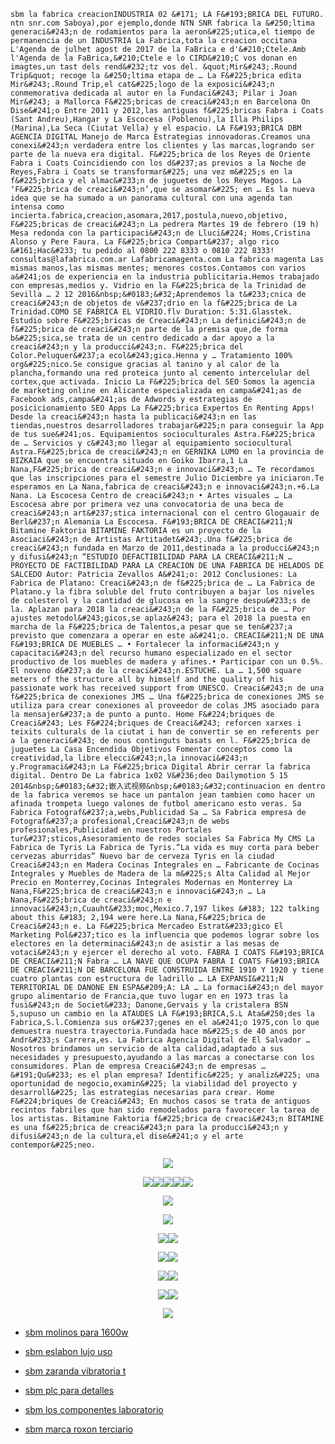 
```
sbm la fabrica creacionINDUSTRIA 02 &#171; LA F&#193;BRICA DEL FUTURO. ntn snr.com Saboya),por ejemplo,donde NTN SNR fabrica la &#250;ltima generaci&#243;n de rodamientos para la aeron&#225;utica,el tiempo de permanencia de un INDUSTRIA La Fabrica,tota la creacion occitana L'Agenda de julhet agost de 2017 de la FaBrica e d'&#210;Ctele.Amb l'Agenda de la FaBrica,&#210;Ctele e lo CIRD&#210;C vos donan en imagtes,un tast dels rend&#232;tz vos del. &quot;Mir&#243;.Round Trip&quot; recoge la &#250;ltima etapa de … La F&#225;brica edita Mir&#243;.Round Trip,el cat&#225;logo de la exposici&#243;n conmemorativa dedicada al autor en la Fundaci&#243; Pilar i Joan Mir&#243; a Mallorca F&#225;bricas de creaci&#243;n en Barcelona On Dise&#241;o Entre 2011 y 2012,las antiguas f&#225;bricas Fabra i Coats (Sant Andreu),Hangar y La Escocesa (Poblenou),la Illa Philips (Marina),La Seca (Ciutat Vella) y el espacio. LA F&#193;BRICA DBM AGENCIA DIGITAL Manejo de Marca Estrategias innovadoras.Creamos una conexi&#243;n verdadera entre los clientes y las marcas,logrando ser parte de la nueva era digital. F&#225;brica de los Reyes de Oriente Fabra i Coats Coincidiendo con los d&#237;as previos a la Noche de Reyes,Fabra i Coats se transformar&#225; una vez m&#225;s en la f&#225;brica y el almac&#233;n de juguetes de los Reyes Magos. La ‘F&#225;brica de creaci&#243;n’,que se asomar&#225; en … Es la nueva idea que se ha sumado a un panorama cultural con una agenda tan intensa como incierta.fabrica,creacion,asomara,2017,postula,nuevo,objetivo, F&#225;bricas de creaci&#243;n La pedrera Martes 19 de febrero (19 h) Mesa redonda con la participaci&#243;n de Lluci&#224; Homs,Cristina Alonso y Pere Faura. La F&#225;brica Compart&#237; algo rico &#161;Hac&#233; tu pedido al 0800 222 8333 o 0810 222 8333! consultas@lafabrica.com.ar Lafabricamagenta.com La fabrica magenta Las mismas manos,las mismas mentes; menores costos.Contamos con varios a&#241;os de experiencia en la industria publicitaria.Hemos trabajado con empresas,medios y. Vidrio en la F&#225;brica de la Trinidad de Sevilla … 2 12 2016&nbsp;&#0183;&#32;Aprendemos la t&#233;cnica de creaci&#243;n de objetos de v&#237;drio en la f&#225;brica de La Trinidad.COMO SE FABRICA EL VIDRIO.flv Duration: 5:31.Glasstek. Estudio sobre F&#225;bricas de Creaci&#243;n La definici&#243;n de f&#225;brica de creaci&#243;n parte de la premisa que,de forma b&#225;sica,se trata de un centro dedicado a dar apoyo a la creaci&#243;n y la producci&#243;n. F&#225;brica del Color.Peluquer&#237;a ecol&#243;gica.Henna y … Tratamiento 100% org&#225;nico.Se consigue gracias al tanino y al calor de la plancha,formando una red proteica junto al cemento intercelular del cortex,que activada. Inicio La F&#225;brica del SEO Somos la agencia de marketing online en Alicante especializada en campa&#241;as de Facebook ads,campa&#241;as de Adwords y estrategias de posicicionamiento SEO Apps La F&#225;brica Expertos En Renting Apps! Desde la creaci&#243;n hasta la publicaci&#243;n en las tiendas,nuestros desarrolladores trabajar&#225;n para conseguir la App de tus sue&#241;os. Equipamientos socioculturales Astra.F&#225;brica de … Servicios y c&#243;mo llegar al equipamiento sociocultural Astra.F&#225;brica de creaci&#243;n en GERNIKA LUMO en la provincia de BIZKAIA que se encuentra situado en Goiko Ibarra,1 La Nana,F&#225;brica de creaci&#243;n e innovaci&#243;n … Te recordamos que las inscripciones para el semestre Julio Diciembre ya iniciaron.Te esperamos en La Nana,fabrica de creaci&#243;n e innovaci&#243;n.+6.La Nana. La Escocesa Centro de creaci&#243;n • Artes visuales … La Escocesa abre por primera vez una convocatoria de una beca de creaci&#243;n art&#237;stica internacional con el centro Glogauair de Berl&#237;n Alemania La Escocesa. F&#193;BRICA DE CREACI&#211;N Bitamine Faktoria BITAMINE FAKTORIA es un proyecto de la Asociaci&#243;n de Artistas Artitadet&#243;.Una f&#225;brica de creaci&#243;n fundada en Marzo de 2011,destinada a la producci&#243;n y difusi&#243;n “ESTUDIO DEFACTIBILIDAD PARA LA CREACI&#211;N … PROYECTO DE FACTIBILIDAD PARA LA CREACION DE UNA FABRICA DE HELADOS DE SALCEDO Autor: Patricia Zevallos A&#241;o: 2012 Conclusiones: La Fabrica de Platano: Creaci&#243;n de f&#225;brica de … La Fabrica de Platano.y la fibra soluble del fruto contribuyen a bajar los niveles de colesterol y la cantidad de glucosa en la sangre despu&#233;s de la. Aplazan para 2018 la creaci&#243;n de la F&#225;brica de … Por ajustes metodol&#243;gicos,se aplaz&#243; para el 2018 la puesta en marcha de la F&#225;brica de Talentos,a pesar que se ten&#237;a previsto que comenzara a operar en este a&#241;o. CREACI&#211;N DE UNA F&#193;BRICA DE MUEBLES … • Fortalecer la informaci&#243;n y capacitaci&#243;n del recurso humano especializado en el sector productivo de los muebles de madera y afines.• Participar con un 0.5%. El noveno d&#237;a de la creaci&#243;n.ESTUCHE. La … 1,500 square meters of the structure all by himself and the quality of his passionate work has received support from UNESCO. Creaci&#243;n de una f&#225;brica de conexiones JMS … Una f&#225;brica de conexiones JMS se utiliza para crear conexiones al proveedor de colas JMS asociado para la mensajer&#237;a de punto a punto. Home F&#224;briques de Creaci&#243; Les F&#224;briques de Creaci&#243; reforcen xarxes i teixits culturals de la ciutat i han de convertir se en referents per a la generaci&#243; de nous continguts basats en l. F&#225;brica de juguetes La Casa Encendida Objetivos Fomentar conceptos como la creatividad,la libre elecci&#243;n,la innovaci&#243;n y.Programaci&#243;n La F&#225;brica Digital Abrir cerrar la fabrica digital. Dentro De La fabrica 1x02 V&#236;deo Dailymotion 5 15 2014&nbsp;&#0183;&#32;嵌入式视频&nbsp;&#0183;&#32;continuacion en dentro de la fabrica veremos se hace un pantalon jean tambien como hacer un afinada trompeta luego valones de futbol americano esto veras. Sa Fabrica Fotograf&#237;a,webs,Publicidad Sa … Sa Fabrica empresa de Fotograf&#237;a profesional,Creaci&#243;n de webs profesionales,Publicidad en nuestros Portales tur&#237;sticos,Asesoramiento de redes sociales Sa Fabrica My CMS La Fabrica de Tyris La Fabrica de Tyris.“La vida es muy corta para beber cervezas aburridas” Nuevo bar de cerveza Tyris en la ciudad Creaci&#243;n en Madera Cocinas Integrales en … Fabricante de Cocinas Integrales y Muebles de Madera de la m&#225;s Alta Calidad al Mejor Precio en Monterrey,Cocinas Integrales Modernas en Monterrey La Nana,F&#225;brica de creaci&#243;n e innovaci&#243;n … La Nana,F&#225;brica de creaci&#243;n e innovaci&#243;n,Cuauht&#233;moc,Mexico.7,197 likes &#183; 122 talking about this &#183; 2,194 were here.La Nana,F&#225;brica de Creaci&#243;n e. La F&#225;brica Mercadeo Estrat&#233;gico El Marketing Pol&#237;tico es la influencia que podemos lograr sobre los electores en la determinaci&#243;n de asistir a las mesas de votaci&#243;n y ejercer el derecho al voto. FABRA I COATS F&#193;BRICA DE CREACI&#211;N Fabra … LA NAVE QUE OCUPA FABRA I COATS F&#193;BRICA DE CREACI&#211;N DE BARCELONA FUE CONSTRUIDA ENTRE 1910 Y 1920 y tiene cuatro plantas con estructura de ladrillo … LA EXPANSI&#211;N TERRITORIAL DE DANONE EN ESPA&#209;A: LA … La formaci&#243;n del mayor grupo alimentario de Francia,que tuvo lugar en en 1973 tras la fusi&#243;n de Societ&#233; Danone,Gervais y la cristalera BSN 5,supuso un cambio en la ATAUDES LA F&#193;BRICA,S.L Ata&#250;des la Fabrica,S.l.Comienza sus or&#237;genes en el a&#241;o 1975,con lo que demuestra nuestra trayectoria.Fundada hace m&#225;s de 40 anos por Andr&#233;s Carrera,es. La Fabrica Agencia Digital de El Salvador … Nosotros brindamos un servicio de alta calidad,adaptado a sus necesidades y presupuesto,ayudando a las marcas a conectarse con los consumidores. Plan de empresa Creaci&#243;n de empresas … &#191;Qu&#233; es el plan empresa? Identific&#225; y analiz&#225; una oportunidad de negocio,examin&#225; la viabilidad del proyecto y desarroll&#225; las estrategias necesarias para crear. Home F&#224;briques de Creaci&#243; En muchos casos se trata de antiguos recintos fabriles que han sido remodelados para favorecer la tarea de los artistas. Bitamine Faktoria f&#225;brica de creaci&#243;n BITAMINE es una f&#225;brica de creaci&#243;n para la producci&#243;n y difusi&#243;n de la cultura,el dise&#241;o y el arte contempor&#225;neo. 
```

<div align="center">

<a href="https://es-crusher.shibang-china.com/github&k=sbm+la+fabrica+creacion"><img src="https://static.shibang-china.com/es/crusher/logo.jpg"></a>

<a href="https://es-crusher.shibang-china.com/github&k=sbm+la+fabrica+creacion"><img src="https://static.shibang-china.com/es/crusher/index.jpg"></a><a href="https://es-crusher.shibang-china.com/material.htmlgithub&k=sbm+la+fabrica+creacion"><img src="https://static.shibang-china.com/es/crusher/material.jpg"></a><a href="https://es-crusher.shibang-china.com/application.htmlgithub&k=sbm+la+fabrica+creacion"><img src="https://static.shibang-china.com/es/crusher/application.jpg"></a><a href="https://es-crusher.shibang-china.com/aboutus.htmlgithub&k=sbm+la+fabrica+creacion"><img src="https://static.shibang-china.com/es/crusher/aboutus.jpg"></a><a href="https://es-crusher.shibang-china.com/contact.htmlgithub&k=sbm+la+fabrica+creacion"><img src="https://static.shibang-china.com/es/crusher/contact.jpg"></a>

<a href="https://es-crusher.shibang-china.com/github&k=sbm+la+fabrica+creacion"><img src="https://static.shibang-china.com/es/crusher/banner.jpg"></a>

<a href="https://swt.shibang-china.com/github&k=sbm+la+fabrica+creacion"><img src="https://static.shibang-china.com/es/crusher/text.jpg"></a>

<a href="https://swt.shibang-china.com/github&k=sbm+la+fabrica+creacion"><img src="https://static.shibang-china.com/es/crusher/chat.jpg"></a><a href="https://es-crusher.shibang-china.com/contact.htmlgithub&k=sbm+la+fabrica+creacion"><img src="https://static.shibang-china.com/es/crusher/message.jpg"></a>

<a href="https://es-crusher.shibang-china.com/products/pe.htmlgithub&k=sbm+la+fabrica+creacion"><img src="https://static.shibang-china.com/es/crusher/pe.jpg"></a><a href="https://es-crusher.shibang-china.com/products/pf.htmlgithub&k=sbm+la+fabrica+creacion"><img src="https://static.shibang-china.com/es/crusher/pf.jpg"></a>

<a href="https://es-crusher.shibang-china.com/products/hpt.htmlgithub&k=sbm+la+fabrica+creacion"><img src="https://static.shibang-china.com/es/crusher/hpt.jpg"></a><a href="https://es-crusher.shibang-china.com/products/vsi.htmlgithub&k=sbm+la+fabrica+creacion"><img src="https://static.shibang-china.com/es/crusher/vsi.jpg"></a>

<a href="https://es-crusher.shibang-china.com/products/klv.htmlgithub&k=sbm+la+fabrica+creacion"><img src="https://static.shibang-china.com/es/crusher/klv.jpg"></a><a href="https://es-crusher.shibang-china.com/products/portable.htmlgithub&k=sbm+la+fabrica+creacion"><img src="https://static.shibang-china.com/es/crusher/portable.jpg"></a>

<a href="https://swt.shibang-china.com/github&k=sbm+la+fabrica+creacion"><img src="https://static.shibang-china.com/es/crusher/case.jpg"></a>

</div>


* [sbm molinos para 1600w](sbm%20molinos%20para%201600w.md)

* [sbm eslabon lujo uso](sbm%20eslabon%20lujo%20uso.md)

* [sbm zaranda vibratoria t](sbm%20zaranda%20vibratoria%20t.md)

* [sbm plc para detalles](sbm%20plc%20para%20detalles.md)

* [sbm los componentes laboratorio](sbm%20los%20componentes%20laboratorio.md)

* [sbm marca roxon terciario](sbm%20marca%20roxon%20terciario.md)